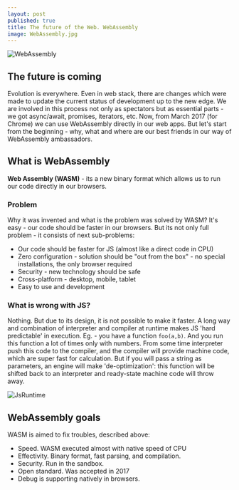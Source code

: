 ```yaml
---
layout: post
published: true
title: The future of the Web. WebAssembly
image: WebAssembly.jpg
---
```

![WebAssembly]({{site.baseurl}}/img/WebAssembly.jpg)

## The future is coming 

Evolution is everywhere. Even in web stack, there are changes which were made to update the current status of development up to the new edge. We are involved in this process not only as spectators but as essential parts - we got async/await, promises, iterators, etc. Now, from March 2017 (for Chrome) we can use WebAssembly directly in our web apps. But let's start from the beginning - why, what and where are our best friends in our way of WebAssembly ambassadors.

## What is WebAssembly

**Web Assembly (WASM)** - its a new binary format which allows us to run our code directly in our browsers. 

### Problem

Why it was invented and what is the problem was solved by WASM? It's easy - our code should be faster in our browsers. But its not only full problem - it consists of next sub-problems:

- Our code should be faster for JS (almost like a direct code in CPU)
- Zero configuration - solution should be "out from the box" - no special installations, the only browser required
- Security - new technology should be safe
- Cross-platform - desktop, mobile, tablet
- Easy to use and development 

### What is wrong with JS?

Nothing. But due to its design, it is not possible to make it faster. A long way and combination of interpreter and compiler at runtime makes JS 'hard predictable' in execution. Eg. - you have a function `foo(a,b)`. And you run this function a lot of times only with numbers. From some time interpreter push this code to the compiler, and the compiler will provide machine code, which are super fast for calculation. But if you will pass a string as parameters, an engine will make 'de-optimization': this function will be shifted back to an interpreter and ready-state machine code will throw away.

![JsRuntime]({{site.baseurl}}/img/js-runway.png)


## WebAssembly goals

WASM is aimed to fix troubles, described above:

- Speed. WASM executed almost with native speed of CPU
- Effectivity. Binary format, fast parsing, and compilation.
- Security. Run in the sandbox.
- Open standard. Was accepted in 2017
- Debug is supporting natively in browsers.

